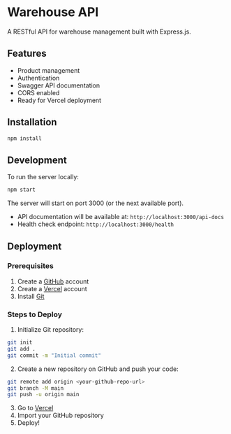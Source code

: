 # Warehouse API

A RESTful API for warehouse management built with Express.js.

## Features

- Product management
- Authentication
- Swagger API documentation
- CORS enabled
- Ready for Vercel deployment

## Installation

```bash
npm install
```

## Development

To run the server locally:

```bash
npm start
```

The server will start on port 3000 (or the next available port).

- API documentation will be available at: `http://localhost:3000/api-docs`
- Health check endpoint: `http://localhost:3000/health`

## Deployment

### Prerequisites

1. Create a [GitHub](https://github.com) account
2. Create a [Vercel](https://vercel.com) account
3. Install [Git](https://git-scm.com)

### Steps to Deploy

1. Initialize Git repository:
```bash
git init
git add .
git commit -m "Initial commit"
```

2. Create a new repository on GitHub and push your code:
```bash
git remote add origin <your-github-repo-url>
git branch -M main
git push -u origin main
```

3. Go to [Vercel](https://vercel.com)
4. Import your GitHub repository
5. Deploy! 